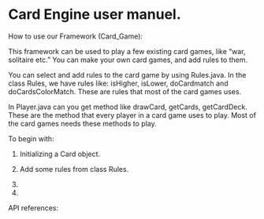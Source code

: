 # Card Engine user manuel.

How to use our Framework (Card_Game):

This framework can be used to play a few existing card games, like “war, solitaire etc.”
You can make your own card games, and add rules to them. 

You can select and add rules to the card game by using Rules.java. In the class Rules, we have rules like: isHigher, isLower, doCardmatch and doCardsColorMatch. 
These are rules that most of the card games uses. 

In Player.java can you get method like drawCard, getCards, getCardDeck. These are the method that every player in a card game uses to play. Most of the card games needs these methods to play. 

To begin with: 

1. Initializing a Card object.

2. Add some rules from class Rules.

3.

4.





API references: 
